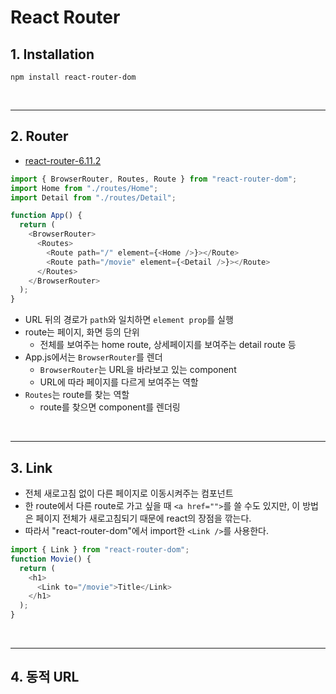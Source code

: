 # React Router

## **1. Installation**

```
npm install react-router-dom
```

<br/>

---

## **2. Router**

- [react-router-6.11.2](https://reactrouter.com/en/6.11.2)

```javascript
import { BrowserRouter, Routes, Route } from "react-router-dom";
import Home from "./routes/Home";
import Detail from "./routes/Detail";

function App() {
  return (
    <BrowserRouter>
      <Routes>
        <Route path="/" element={<Home />}></Route>
        <Route path="/movie" element={<Detail />}></Route>
      </Routes>
    </BrowserRouter>
  );
}
```

- URL 뒤의 경로가 `path`와 일치하면 `element prop`를 실행
- route는 페이지, 화면 등의 단위
  - 전체를 보여주는 home route, 상세페이지를 보여주는 detail route 등
- App.js에서는 `BrowserRouter`를 렌더
  - `BrowserRouter`는 URL을 바라보고 있는 component
  - URL에 따라 페이지를 다르게 보여주는 역할
- `Routes`는 route를 찾는 역할
  - route를 찾으면 component를 렌더링

<br/>

---

## **3. Link**

- 전체 새로고침 없이 다른 페이지로 이동시켜주는 컴포넌트
- 한 route에서 다른 route로 가고 싶을 때 `<a href="">`를 쓸 수도 있지만, 이 방법은 페이지 전체가 새로고침되기 때문에 react의 장점을 깎는다.
- 따라서 "react-router-dom"에서 import한 `<Link />`를 사용한다.

```javascript
import { Link } from "react-router-dom";
function Movie() {
  return (
    <h1>
      <Link to="/movie">Title</Link>
    </h1>
  );
}
```

<br/>

---

## **4. 동적 URL**
